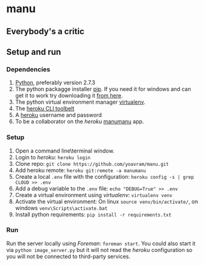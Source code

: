 # manu
## Everybody's a critic

## Setup and run 

### Dependencies

1. [Python](www.python.org/getit/), preferably version 2.7.3
2. The python packagge installer [pip](http://www.pip-installer.org/). If you need it for windows and can get it to work try downloading it [from here](http://www.lfd.uci.edu/~gohlke/pythonlibs/).
3. The python virtual environment manager [virtualenv](http://www.virtualenv.org/). 
4. The [heroku CLI toolbelt](https://toolbelt.heroku.com/)
5. A [heroku](http://www.heroku.com) username and password
6. To be a collaborator on the *heroku* [manumanu](http://manumanu.herokuapp.com) app.

### Setup

1. Open a command line\terminal window.
2. Login to *heroku*: `heroku login`
2. Clone repo: `git clone https://github.com/yoavram/manu.git`
3. Add heroku remote: `heroku git:remote -a manumanu`
4. Create a local `.env` file with the configuration: `heroku config -s | grep CLOUD >> .env`
5. Add a debug variable to the `.env` file: `echo "DEBUG=True" >> .env`
6. Create a virtual environment using *virtualenv*: `virtualenv venv`
7. Activate the virtual environment: On linux `source venv/bin/activate/`, on windows `venv\Scripts\activate.bat`
8. Install python requirements: `pip install -r requirements.txt`

### Run

Run the server locally using *Foreman*: `foreman start`.
You could also start it via `python image_server.py` but it will not read the *heroku* configuration so you will not be connected to third-party services.
